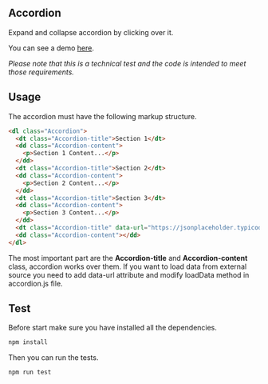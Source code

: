 ## Accordion

Expand and collapse accordion by clicking over it.

You can see a demo [here](https://diesttro.github.io/accordion/).

_Please note that this is a technical test and the code is intended to meet those requirements._

## Usage

The accordion must have the following markup structure.

```html
<dl class="Accordion">
  <dt class="Accordion-title">Section 1</dt>
  <dd class="Accordion-content">
    <p>Section 1 Content...</p>
  </dd>
  <dt class="Accordion-title">Section 2</dt>
  <dd class="Accordion-content">
    <p>Section 2 Content...</p>
  </dd>
  <dt class="Accordion-title">Section 3</dt>
  <dd class="Accordion-content">
    <p>Section 3 Content...</p>
  </dd>
  <dt class="Accordion-title" data-url="https://jsonplaceholder.typicode.com/posts?userId=3">Section 4 (AJAX)</dt>
  <dd class="Accordion-content"></dd>
</dl>
```

The most important part are the **Accordion-title** and **Accordion-content** class, accordion works over them. If you want to load data from external source you need to add data-url attribute and modify loadData method in accordion.js file.

## Test

Before start make sure you have installed all the dependencies.

```bash
npm install
```

Then you can run the tests.

```bash
npm run test
```
